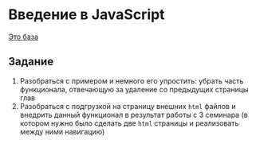 # Введение в JavaScript

[Это база](https://learn.javascript.ru/first-steps)

## Задание

1. Разобраться с примером и немного его упростить: убрать часть функционала, отвечающую за удаление со предыдущих
   страницы глав
2. Разобраться с подгрузкой на страницу внешних `html` файлов и внедрить данный функционал в результат работы с 3
   семинара (в котором нужно было сделать две `html` страницы и реализовать между ними навигацию)
